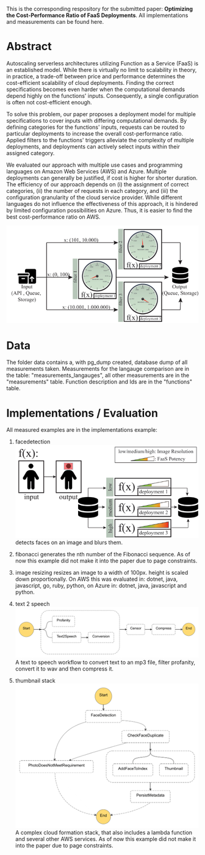 This is the corresponding respository for the submitted paper: **Optimizing the Cost-Performance Ratio of FaaS Deployments**. All implementations and measurements can be found here.

# Abstract

Autoscaling serverless architectures utilizing Function as a Service (FaaS) is an established model. While there is virtually no limit to scalability in theory, in practice, a trade-off between price and performance determines the cost-efficient scalability of cloud deployments. Finding the correct specifications becomes even harder when the computational demands depend highly on the functions' inputs. Consequently, a single configuration is often not cost-efficient enough.

To solve this problem, our paper proposes a deployment model for multiple specifications to cover inputs with differing computational demands. By defining categories for the functions' inputs, requests can be routed to particular deployments to increase the overall cost-performance ratio. Applied filters to the functions' triggers alleviate the complexity of multiple deployments, and deployments can actively select inputs within their assigned category. 

We evaluated our approach with multiple use cases and programming languages on Amazon Web Services (AWS) and Azure. Multiple deployments can generally be justified, if cost is higher for shorter duration. The efficiency of our approach depends on (i) the assignment of correct categories, (ii) the number of requests in each category, and (iii) the configuration granularity of the cloud service provider. While different languages do not influence the effectiveness of this approach, it is hindered by limited configuration possibilities on Azure. Thus, it is easier to find the best cost-performance ratio on AWS.

![concept for multiple deployments](/repo_images/concept_design.png)

# Data

The folder data contains a, with pg_dump created, database dump of all measurements taken.
Measurements for the langauge comparison are in the table: "measurements_langauges", all other measurements are in the "measurements" table. Function description and Ids are in the "functions" table.

# Implementations / Evaluation

All measured examples are in the implementations example:

1. facedetection
   ![face recognition workflow](/repo_images/face_recognition_v2.png)
   detects faces on an image and blurs them.

2. fibonacci
   generates the nth number of the Fibonacci sequence.
   As of now this example did not make it into the paper due to page constraints.

3. image resizing
   resizes an image to a width of 100px. height is scaled down proportionally.
   On AWS this was evaluated in: dotnet, java, javascript, go, ruby, python, on Azure in: dotnet, java, javascript and python.

4. text 2 speech
   ![text2speech workflow](/repo_images/tts.png)
   A text to speech workflow to convert text to an mp3 file, filter profanity, convert it to wav and then compress it.

5. thumbnail stack
   ![thumbnail stack workflow](/repo_images/processing.png)
   A complex cloud formation stack, that also includes a lambda function and several other AWS services. As of now this example did not make it into the paper due to page constraints.
